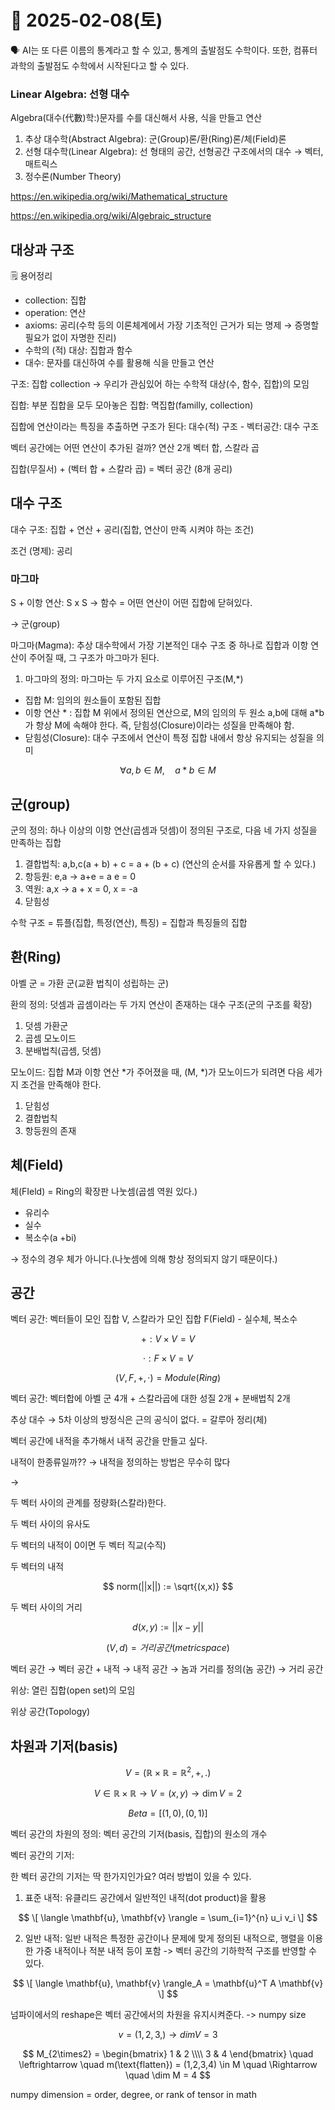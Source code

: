 # 🚀 2025-02-08(토)

<aside>
🗣 AI는 또 다른 이름의 통계라고 할 수 있고, 통계의 출발점도 수학이다. 또한, 컴퓨터 과학의 출발점도 수학에서 시작된다고 할 수 있다.
</aside>

### Linear Algebra: 선형 대수

Algebra(대수(代數)학:)문자를 수를 대신해서 사용, 식을 만들고 연산

1. 추상 대수학(Abstract Algebra): 군(Group)론/환(Ring)론/체(Field)론
2. 선형 대수학(Linear Algebra): 선 형태의 공간, 선형공간 구조에서의 대수 → 벡터, 매트릭스
3. 정수론(Number Theory)

https://en.wikipedia.org/wiki/Mathematical_structure

https://en.wikipedia.org/wiki/Algebraic_structure

## 대상과 구조

🗒️ 용어정리

- collection: 집합
- operation: 연산
- axioms: 공리(수학 등의 이론체계에서 가장 기초적인 근거가 되는 명제 → 증명할 필요가 없이 자명한 진리)
- 수학의 (적) 대상: 집합과 함수
- 대수: 문자를 대신하여 수를 활용해 식을 만들고 연산

구조: 집합 collection → 우리가 관심있어 하는 수학적 대상(수, 함수, 집합)의 모임

집합: 부분 집합을 모두 모아놓은 집합: 멱집합(familly, collection) 

집합에 연산이라는 특징을 추출하면 구조가 된다: 대수(적) 구조 - 벡터공간: 대수 구조

벡터 공간에는 어떤 연산이 추가된 걸까? 연산 2개 벡터 합, 스칼라 곱

집합(무질서) + (벡터 합 + 스칼라 곱) = 벡터 공간 (8개 공리)


## 대수 구조

대수 구조: 집합 + 연산 + 공리(집합, 연산이 만족 시켜야 하는 조건)

조건 (명제): 공리


### 마그마

S + 이항 연산: S x S → 함수 = 어떤 연산이 어떤 집합에 닫혀있다.

→ 군(group)

마그마(Magma): 추상 대수학에서 가장 기본적인 대수 구조 중 하나로 집합과 이항 연산이 주어질 때, 그 구조가 마그마가 된다.

1. 마그마의 정의: 마그마는 두 가지 요소로 이루어진 구조(M,*)
- 집합 M: 임의의 원소들이 포함된 집합
- 이항 연산 * : 집합 M 위에서 정의된 연산으로, M의 임의의 두 원소 a,b에 대해 a*b가 항상 M에 속해야 한다. 즉, 닫힘성(Closure)이라는 성질을 만족해야 함.
- 닫힘성(Closure): 대수 구조에서 연산이 특정 집합 내에서 항상 유지되는 성질을 의미

$$
\forall a, b \in M, \quad a \ast b \in M
$$


## 군(group)

군의 정의: 하나 이상의 이항 연산(곱셈과 덧셈)이 정의된 구조로, 다음 네 가지 성질을 만족하는 집합

1. 결합법칙: a,b,c(a + b) + c = a + (b + c) (연산의 순서를 자유롭게 할 수 있다.)
2. 항등원: e,a → a+e = a e = 0
3. 역원: a,x → a + x = 0, x = -a
4. 닫힘성

수학 구조 = 튜플(집합, 특정(연산), 특징) = 집합과 특징들의 집합

## 환(Ring)

아벨 군 = 가환 군(교환 법칙이 성립하는 군)

환의 정의: 덧셈과 곱셈이라는 두 가지 연산이 존재하는 대수 구조(군의 구조를 확장)

1. 덧셈 가환군
2. 곱셈 모노이드
3. 분배법칙(곱셈, 덧셈)

모노이드: 집합 M과 이항 연산 *가 주어졌을 때, (M, *)가 모노이드가 되려면 다음 세가지 조건을 만족해야 한다.

1. 닫힘성
2. 결합법칙
3. 항등원의 존재


## 체(Field)

체(FIeld) = Ring의 확장판 나눗셈(곱셈 역원 있다.)

- 유리수
- 실수
- 복소수(a +bi)

→ 정수의 경우 체가 아니다.(나눗셈에 의해 항상 정의되지 않기 때문이다.)


## 공간

벡터 공간: 벡터들이 모인 집합 V, 스칼라가 모인 집합 F(Field) - 실수체, 복소수

$$
+: V \times V = V
$$

$$
·: F \times V = V
$$

$$
(V,F,+,·) = Module(Ring)
$$

벡터 공간: 벡터합에 아벨 군 4개 + 스칼라곱에 대한 성질 2개 + 분배법칙 2개

추상 대수 → 5차 이상의 방정식은 근의 공식이 없다. = 갈루아 정리(체)

벡터 공간에 내적을 추가해서 내적 공간을 만들고 싶다.

내적이 한종류일까?? → 내적을 정의하는 방법은 무수히 많다

→ 

두 벡터 사이의 관계를 정량화(스칼라)한다.

두 벡터 사이의 유사도

두 벡터의 내적이 0이면 두 벡터 직교(수직)

두 벡터의 내적

$$
norm(||x||) := \sqrt{(x,x)}
$$

두 벡터 사이의 거리

$$
d(x,y) := ||x-y||
$$

$$
(V,d) = 거리공간(metricspace)
$$

벡터 공간 → 벡터 공간 + 내적 → 내적 공간 → 놈과 거리를 정의(놈 공간) → 거리 공간

위상: 열린 집합(open set)의 모임

위상 공간(Topology)


## 차원과 기저(basis)

$$
V = (\mathbb{R} \times \mathbb{R}= \mathbb{R}^2,+,.)
$$

$$
V \in \mathbb{R} \times \mathbb{R} \rightarrow V = (x, y) \rightarrow \dim V = 2
$$

$$
Beta = [(1,0), (0,1)]
$$

벡터 공간의 차원의 정의: 벡터 공간의 기저(basis, 집합)의 원소의 개수

벡터 공간의 기저: 

한 벡터 공간의 기저는 딱 한가지인가요? 여러 방법이 있을 수 있다.
1. 표준 내적: 유클리드 공간에서 일반적인 내적(dot product)을 활용

$$
\[
\langle \mathbf{u}, \mathbf{v} \rangle = \sum_{i=1}^{n} u_i v_i
\]
$$

2. 일반 내적: 일반 내적은 특정한 공간이나 문제에 맞게 정의된 내적으로, 행렬을 이용한 가중 내적이나 적분 내적 등이 포함 -> 벡터 공간의 기하학적 구조를 반영할 수 있다.

$$
\[
\langle \mathbf{u}, \mathbf{v} \rangle_A = \mathbf{u}^T A \mathbf{v}
\]
$$


넘파이에서의 reshape은 벡터 공간에서의 차원을 유지시켜준다. -> numpy size

$$
v = (1,2,3,) → dimV = 3
$$

$$
M_{2\times2} = \begin{bmatrix} 1 & 2 \\\\ 3 & 4 \end{bmatrix} \quad \leftrightarrow \quad m(\text{flatten}) = (1,2,3,4) \in M \quad \Rightarrow \quad \dim M = 4
$$


numpy dimension = order, degree, or rank of tensor in math

